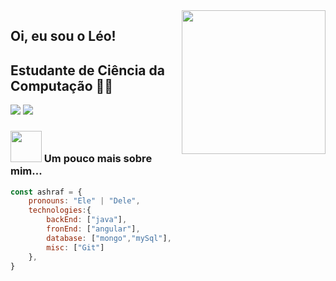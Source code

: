 <img align='right' src="https://media.giphy.com/media/M9gbBd9nbDrOTu1Mqx/giphy.gif" width="230">

## Oi, eu sou o Léo! 
## Estudante de Ciência da Computação 👨‍💻




[![](https://img.shields.io/badge/LinkedIn-leonardobasso-blue)](https://www.linkedin.com/in/leonardo-basso-711558199/)
[![](https://img.shields.io/badge/Gmail-leonardo.lara.basso@gmail.com-red)](mailto:leonardo.lara.basso@gmail.com)


### <img src="https://media.giphy.com/media/VgCDAzcKvsR6OM0uWg/giphy.gif" width="50"> Um pouco mais sobre mim...  

```javascript
const ashraf = {
    pronouns: "Ele" | "Dele",
    technologies:{
        backEnd: ["java"],
        fronEnd: ["angular"],
        database: ["mongo","mySql"],
        misc: ["Git"]
    },
}
```
